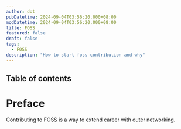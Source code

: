 ```yaml
---
author: dot
pubDatetime: 2024-09-04T03:56:20.000+08:00
modDatetime: 2024-09-04T03:56:20.000+08:00
title: FOSS
featured: false
draft: false
tags:
  - FOSS
description: "How to start foss contribution and why"
---
```


## Table of contents

# Preface

Contributing to FOSS is a way to extend career with outer networking.

